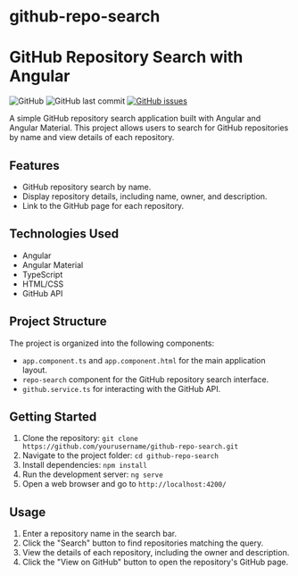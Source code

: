 # github-repo-search
# GitHub Repository Search with Angular

![GitHub](https://img.shields.io/github/license/yourusername/github-repo-search)
![GitHub last commit](https://img.shields.io/github/last-commit/yourusername/github-repo-search)
[![GitHub issues](https://img.shields.io/github/issues/yourusername/github-repo-search)](https://github.com/yourusername/github-repo-search/issues)

A simple GitHub repository search application built with Angular and Angular Material. This project allows users to search for GitHub repositories by name and view details of each repository.

## Features

- GitHub repository search by name.
- Display repository details, including name, owner, and description.
- Link to the GitHub page for each repository.

## Technologies Used

- Angular
- Angular Material
- TypeScript
- HTML/CSS
- GitHub API

## Project Structure

The project is organized into the following components:

- `app.component.ts` and `app.component.html` for the main application layout.
- `repo-search` component for the GitHub repository search interface.
- `github.service.ts` for interacting with the GitHub API.

## Getting Started

1. Clone the repository: `git clone https://github.com/yourusername/github-repo-search.git`
2. Navigate to the project folder: `cd github-repo-search`
3. Install dependencies: `npm install`
4. Run the development server: `ng serve`
5. Open a web browser and go to `http://localhost:4200/`

## Usage

1. Enter a repository name in the search bar.
2. Click the "Search" button to find repositories matching the query.
3. View the details of each repository, including the owner and description.
4. Click the "View on GitHub" button to open the repository's GitHub page.
